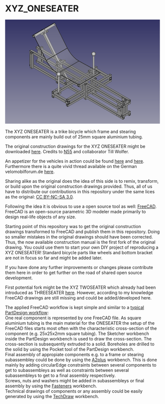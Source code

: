 # XYZ_ONESEATER

![](https://github.com/FreeCutter/XYZ_ONESEATER/blob/master/OneSeater_Assembley.png)

The XYZ ONESEATER is a trike bicycle which frame and stearing components are mainly build out of 25mm square aluminium tubing. 

The original construction drawings for the XYZ ONESEATER might be downloaded [here](http://www.n55.dk/MANUALS/SPACEFRAMEVEHICLES/spaceframevehicles.html).
Credits to [N55](http://www.n55.dk) and collaborator Till Wolfer.

An appetizer for the vehicles in action could be found [here](http://www.youtube.com/watch?v=CPaBOMBIfKA) and [here](https://youtu.be/3dgY7bEmk1Q). Furthermore there is a quite vivid thread available on the German velomobilforum.de [here](https://www.velomobilforum.de/forum/index.php?threads/eigenbau-xyz-spaceframe-vehicle.33109/).

Sharing alike as the original does the idea of this side is to remix, transform, or build upon the original construction drawings provided. Thus, all of us have to distribute our contributions in this repository under the same lices as the original: [CC BY-NC-SA 3.0](https://creativecommons.org/licenses/by-nc-sa/3.0/).

Following the idea it is obvious to use a open source tool as well: [FreeCAD](https://www.freecadweb.org).
<br>FreeCAD is an open-source parametric 3D modeler made primarily to design real-life objects of any size.

Starting point of this repository was to get the original construction drawings transformed to FreeCAD and publish them in this repository. Doing so smaller mistakes in the original drawings should have been corrected. Thus, the now available construction manual is the first fork of the original drawing. You could use them to start your own DIY project of reproducing a XYZ ONESEATER! Standard bicycle parts like wheels and bottom bracket are not in focus so far and might be added later.

If you have done any further improvements or changes please contribute them here in order to get further on the road of shared open source development.

First potential fork might be the XYZ TWOSEATER which already had been introduced as THREESEATER [here](https://www.dropbox.com/s/jynk9lwfgj25o40/dreisitzer.avi). However, according to my knowledge FreeCAD drawings are still missing and could be added/developed here.

The applied FreeCAD workflow is kept simple and similar to a [typical PartDesign workflow](https://www.freecadweb.org/wiki/Getting_started#Working_with_the_PartDesign_and_Sketcher_workbenches):
<br>One real component is represented by one FreeCAD file. As square aluminium tubing is the main material for the ONESEATER the setup of the FreeCAD files starts most often with the characteristic cross-section of the component (e.g. 25x25x2mm square tubing). The Sketcher workbench inside the PartDesign workbench is used to draw the cross-section. The cross-section is subsequently extruded to a solid. Boreholes are drilled to the solid by using the Pocket tool of the PartDesign workbench.
<br>Final assembly of appropiate components e.g. to a frame or stearing subassembley could be done by using the [A2plus](https://www.freecadweb.org/wiki/A2plus_Workbench) workbench. This is done mainly by adding circularEdge constraints between several components to get to subassembleys as well as constraints between several subassembleys to get to a final assembly respectively.
<br>Screws, nuts and washers might be added in subassembleys or final assembly by using the [Fasteners](https://www.freecadweb.org/wiki/Fasteners_Workbench) workbench.
<br>Technical drawings of components or any assembly could be easily generated by using the [TechDraw](https://www.freecadweb.org/wiki/TechDraw_Module) workbench.

